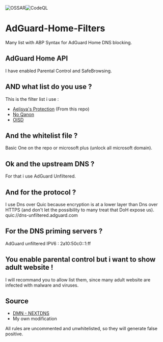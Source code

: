 ![OSSAR](https://github.com/macqael/AdGuard-Home-Filters/workflows/OSSAR/badge.svg)![CodeQL](https://github.com/macqael/AdGuard-Home-Filters/workflows/CodeQL/badge.svg)
# AdGuard-Home-Filters
Many list with ABP Syntax for AdGuard Home DNS blocking.

## AdGuard Home API
I have enabled Parental Control and SafeBrowsing.

## AND what list do you use ?
This is the filter list i use :
- [Aelisya's Protection](https://raw.githubusercontent.com/macqael/AdGuard-Home-Filters/main/AdGuard-Home/Aelisya's-Protect-Basic.abp) (From this repo)
- [No Qanon](https://raw.githubusercontent.com/rimu/no-qanon/master/adblock.txt)
- [OISD](https://abp.oisd.nl/)

## And the whitelist file ?
Basic One on the repo or microsoft plus (unlock all microsoft domain).

## Ok and the upstream DNS ?
For that i use AdGuard Unfiltered.

## And for the protocol ?
I use Dns over Quic because encryption is at a lower layer than Dns over HTTPS (and don't let the possibility to many treat that DoH expose us).\
quic://dns-unfiltered.adguard.com

## For the DNS priming servers ?
AdGuard unfiltered IPV6 : 2a10:50c0::1:ff

## You enable parental control but i want to show adult website !
I will recommand you to allow list them, since many adult website are infected with malware and viruses.

## Source
- [DMN - NEXTDNS](https://github.com/nextdns/metadata/)
- My own modification

All rules are uncommented and unwhitelisted, so they will generate false positive.